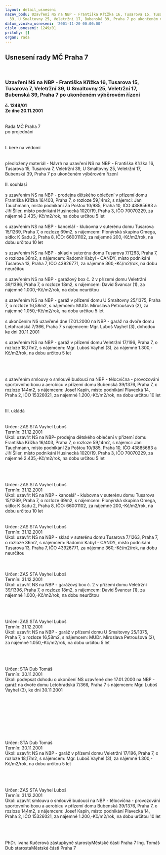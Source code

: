 ```yaml
---
layout: detail_usneseni
nazev_bodu: Uzavření NS na NBP - Františka Křížka 16, Tusarova 15, Tusarova 7, Veletržní
  39, U Smaltovny 25, Veletržní 17, Bubenská 39, Praha 7 po ukončeném výběrovém řízení
datum_vzniku_usneseni: '2001-11-20 00:00:00'
cislo_usneseni: 1249/01
prilohy: []
organ: rada
---
```

<div id="ucUsn_pList" class="usn">
	<span><h2>Usnesení rady MČ Praha 7 </h2>
<br></span><div class="standBody">
<span><h3>Uzavření NS na NBP - Františka Křížka 16, Tusarova 15, Tusarova 7, Veletržní 39, U Smaltovny 25, Veletržní 17, Bubenská 39, Praha 7 po ukončeném výběrovém řízení</h3></span><div class="center">
		<strong>č. 1249/01</strong><br>
	</div>
<div class="center">
		<strong>Ze dne 20.11.2001</strong><br><br>
	</div>
<br>Rada MČ Praha 7<br>po projednání<br><br><br>I.	bere na vědomí<br><br> <br>předložený materiál - Návrh na uzavření NS na NBP - Františka Křížka 16, Tusarova 15, Tusarova 7, Veletržní 39, U Smaltovny 25, Veletržní 17, Bubenská 39, Praha 7 po ukončeném výběrovém řízení<br><br>II.	souhlasí <br><br>s uzavřením NS na NBP - prodejna dětského oblečení  v přízemí domu Františka Křížka 16/403, Praha 7, o rozloze 59,14m2, s nájemci: Jan Tauchmann, místo podnikání Za Poštou 10/985, Praha 10, IČO 43885683  a Jiří Šiler, místo podnikání Husinecká 1020/19, Praha 3, IČO 70070229, za nájemné 2.435,-Kč/m2/rok, na dobu určitou 5 let<br><br>s uzavřením NS na NBP - kancelář - klubovna v suterénu domu Tusarova 15/1269, Praha 7, o rozloze 69m2, s nájemcem: Pionýrská skupina Omega, sídlo: K Sadu 2, Praha 8,  IČO: 66001102, za nájemné 200,-Kč/m2/rok,  na dobu určitou 10 let<br><br>s uzavřením NS na NBP - sklad v suterénu domu Tusarova 7/1263, Praha 7, o rozloze 36m2, s nájemcem: Radomír Kabyl - CANDY, místo podnikání Tusarova 13, Praha 7, IČO 43926771, za nájemné 360,-Kč/m2/rok,  na dobu neurčitou<br><br>s uzavřením NS na NBP - garážový box č. 2 v přízemí domu Veletržní 39/1396, Praha 7, o rozloze 18m2, s nájemcem: David Švancar (1), za nájemné 1.000,-Kč/m2/rok,  na dobu neurčitou<br><br>s uzavřením NS na NBP - garáž v přízemí domu U Smaltovny 25/1375, Praha 7, o rozloze 16,58m2, s nájemcem: MUDr. Miroslava Petroušová (2), za nájemné 1.050,-Kč/m2/rok,  na dobu určitou 5 let<br><br>s ukončením NS uzavřené dne 17.01.2000 na NBP - garáž na dvoře domu Letohradská 7/366, Praha 7 s nájemcem: Mgr. Luboš Vayhel (3), dohodou ke dni 30.11.2001  <br><br>s uzavřením NS na NBP - garáž v přízemí domu Veletržní 17/196, Praha 7, o rozloze 18,17m2, s nájemcem: Mgr. Luboš Vayhel (3), za nájemné 1.300,-Kč/m2/rok,  na dobu určitou 5 let<br><br><br><br><br>s uzavřením smlouvy o smlouvě budoucí na NBP - tělocvična - provozování sportovního boxu a aerobicu v přízemí domu Bubenská 39/1376, Praha 7, o rozloze 144m2, s nájemcem: Josef Kapín, místo podnikání Plavecká 14, Praha 2, IČO 15326021, za nájemné 1.200,-Kč/m2/rok,  na dobu určitou 10 let<br><br><br>III.	ukládá <br><br> <br>Určen:	ZAS STA Vayhel Luboš<br>Termín: 31.12.2001<br>Úkol:	uzavřít NS na NBP- prodejna dětského oblečení  v přízemí domu Františka Křížka 16/403, Praha 7, o rozloze 59,14m2, s nájemci: Jan Tauchmann, místo podnikání Za Poštou 10/985, Praha 10, IČO 43885683  a Jiří Šiler, místo podnikání Husinecká 1020/19, Praha 3, IČO 70070229, za nájemné 2.435,-Kč/m2/rok, na dobu určitou 5 let<br> <br><br><br> <br>Určen:	ZAS STA Vayhel Luboš<br>Termín: 31.12.2001<br>Úkol:	uzavřít NS na NBP - kancelář - klubovna v suterénu domu Tusarova 15/1269, Praha 7, o rozloze 69m2, s nájemcem: Pionýrská skupina Omega, sídlo: K Sadu 2, Praha 8,  IČO: 66001102, za nájemné 200,-Kč/m2/rok,  na dobu určitou 10 let<br> <br> <br>Určen:	ZAS STA Vayhel Luboš<br>Termín: 31.12.2001<br>Úkol:	uzavřít NS na NBP - sklad v suterénu domu Tusarova 7/1263, Praha 7, o rozloze 36m2, s nájemcem: Radomír Kabyl - CANDY, místo podnikání Tusarova 13, Praha 7, IČO 43926771, za nájemné 360,-Kč/m2/rok,  na dobu neurčitou<br> <br><br> <br>Určen:	ZAS STA Vayhel Luboš<br>Termín: 31.12.2001<br>Úkol:	uzavřít NS na NBP -  garážový box č. 2 v přízemí domu Veletržní 39/1396, Praha 7, o rozloze 18m2, s nájemcem: David Švancar (1), za nájemné 1.000,-Kč/m2/rok,  na dobu neurčitou<br> <br><br><br> <br>Určen:	ZAS STA Vayhel Luboš<br>Termín: 31.12.2001<br>Úkol:	uzavřít NS na NBP - garáž v přízemí domu U Smaltovny 25/1375, Praha 7, o rozloze 16,58m2, s nájemcem: MUDr. Miroslava Petroušová (2), za nájemné 1.050,-Kč/m2/rok,  na dobu určitou 5 let<br> <br><br><br> <br>Určen:	STA Dub Tomáš<br>Termín: 30.11.2001<br>Úkol:	podepsat dohodu o ukončení NS uzavřené dne 17.01.2000 na NBP - garáž na dvoře domu Letohradská 7/366, Praha 7 s nájemcem: Mgr. Luboš Vayhel (3),  ke dni 30.11.2001  <br> <br><br><br><br><br><br><br><br> <br>Určen:	STA Dub Tomáš<br>Termín: 30.11.2001<br>Úkol:	uzavřít NS na NBP - garáž v přízemí domu Veletržní 17/196, Praha 7, o rozloze 18,17m2, s nájemcem: Mgr. Luboš Vayhel (3), za nájemné 1.300,-Kč/m2/rok,  na dobu určitou 5 let<br> <br><br><br> <br>Určen:	ZAS STA Vayhel Luboš<br>Termín: 31.12.2001<br>Úkol:	uzavřít smlouvu o smlouvě budoucí na NBP - tělocvična - provozování sportovního boxu a aerobicu v přízemí domu Bubenská 39/1376, Praha 7, o rozloze 144m2, s nájemcem: Josef Kapín, místo podnikání Plavecká 14, Praha 2, IČO 15326021, za nájemné 1.200,-Kč/m2/rok,  na dobu určitou 10 let <br> <br> <br> <br>	<br>PhDr. Ivana Kučerová zástupkyně starostyMěstské části Praha 7	Ing. Tomáš Dub starostaMěstské části Praha 7<br>	<br><br>
</div>
</div>
